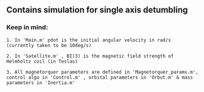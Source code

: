 <h2>Contains simulation for single axis detumbling</h2>
  
  <h3>Keep in mind:</h3>
  
    1. In 'Main.m' pdot is the initial angular velocity in rad/s (currently taken to be 10deg/s)
    
    2. In 'Satellite.m' , BI(3) is the magnetic field strength of Helmholtz coil (in Teslas)
    
    3. All magnetorquer parameters are defined in 'Magnetorquer_params.m', control algo in 'Control.m' , orbital parameters in 'Orbut.m' & mass parameters in 'Inertia.m'
